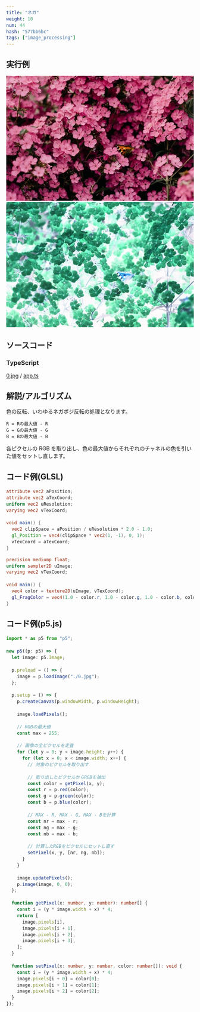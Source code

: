 ```yaml
---
title: "ネガ"
weight: 10
num: 44
hash: "577bb6bc"
tags: ["image_processing"]
---
```


## 実行例

![](./static/images/577bb6bc/0.jpg)
![](./static/images/577bb6bc/1.png)

## ソースコード

### TypeScript

[0.jpg](./static/code/577bb6bc/0.jpg) / [app.ts](./static/code/577bb6bc/app.ts)

## 解説/アルゴリズム

色の反転、いわゆるネガポジ反転の処理となります。

```text
R = Rの最大値 - R
G = Gの最大値 - G
B = Bの最大値 - B
```

各ピクセルの RGB を取り出し、色の最大値からそれぞれのチャネルの色を引いた値をセットし直します。

## コード例(GLSL)

```glsl
attribute vec2 aPosition;
attribute vec2 aTexCoord;
uniform vec2 uResolution;
varying vec2 vTexCoord;

void main() {
  vec2 clipSpace = aPosition / uResolution * 2.0 - 1.0;
  gl_Position = vec4(clipSpace * vec2(1, -1), 0, 1);
  vTexCoord = aTexCoord;
}
```

```glsl
precision mediump float;
uniform sampler2D uImage;
varying vec2 vTexCoord;

void main() {
  vec4 color = texture2D(uImage, vTexCoord);
  gl_FragColor = vec4(1.0 - color.r, 1.0 - color.g, 1.0 - color.b, color.a);
}
```

## コード例(p5.js)

```typescript
import * as p5 from "p5";

new p5((p: p5) => {
  let image: p5.Image;

  p.preload = () => {
    image = p.loadImage("./0.jpg");
  };

  p.setup = () => {
    p.createCanvas(p.windowWidth, p.windowHeight);

    image.loadPixels();

    // RGBの最大値
    const max = 255;

    // 画像の全ピクセルを走査
    for (let y = 0; y < image.height; y++) {
      for (let x = 0; x < image.width; x++) {
        // 対象のピクセルを取り出す

        // 取り出したピクセルからRGBを抽出
        const color = getPixel(x, y);
        const r = p.red(color);
        const g = p.green(color);
        const b = p.blue(color);

        // MAX - R, MAX - G, MAX - Bを計算
        const nr = max - r;
        const ng = max - g;
        const nb = max - b;

        // 計算したRGBをピクセルにセットし直す
        setPixel(x, y, [nr, ng, nb]);
      }
    }

    image.updatePixels();
    p.image(image, 0, 0);
  };

  function getPixel(x: number, y: number): number[] {
    const i = (y * image.width + x) * 4;
    return [
      image.pixels[i],
      image.pixels[i + 1],
      image.pixels[i + 2],
      image.pixels[i + 3],
    ];
  }

  function setPixel(x: number, y: number, color: number[]): void {
    const i = (y * image.width + x) * 4;
    image.pixels[i + 0] = color[0];
    image.pixels[i + 1] = color[1];
    image.pixels[i + 2] = color[2];
  }
});
```
